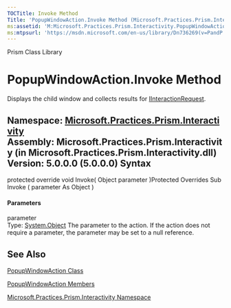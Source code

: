 ```yaml
---
TOCTitle: Invoke Method
Title: 'PopupWindowAction.Invoke Method (Microsoft.Practices.Prism.Interactivity)'
ms:assetid: 'M:Microsoft.Practices.Prism.Interactivity.PopupWindowAction.Invoke(System.Object)'
ms:mtpsurl: 'https://msdn.microsoft.com/en-us/library/Dn736269(v=PandP.50)'
---
```


Prism Class Library

PopupWindowAction.Invoke Method
===================================

Displays the child window and collects results for [IInteractionRequest](https://msdn.microsoft.com/t:microsoft.practices.prism.interactivity.interactionrequest.iinteractionrequest).

**Namespace:** [Microsoft.Practices.Prism.Interactivity](https://msdn.microsoft.com/n:microsoft.practices.prism.interactivity)
**Assembly:** Microsoft.Practices.Prism.Interactivity (in Microsoft.Practices.Prism.Interactivity.dll) Version: 5.0.0.0 (5.0.0.0)
Syntax
------

<span id="syntaxToggle"></span>protected override void Invoke( Object parameter )Protected Overrides Sub Invoke ( parameter As Object )
#### Parameters

parameter  
Type: [System.Object](http://msdn2.microsoft.com/en-us/library/e5kfa45b)
The parameter to the action. If the action does not require a parameter, the parameter may be set to a null reference.

See Also
--------


[PopupWindowAction Class](https://msdn.microsoft.com/t:microsoft.practices.prism.interactivity.popupwindowaction)

[PopupWindowAction Members](https://msdn.microsoft.com/allmembers.t:microsoft.practices.prism.interactivity.popupwindowaction)

[Microsoft.Practices.Prism.Interactivity Namespace](https://msdn.microsoft.com/n:microsoft.practices.prism.interactivity)
